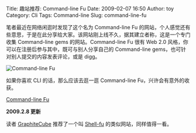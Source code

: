 Title: 趣站推荐: Command-line Fu
Date: 2009-02-07 16:50
Author: toy
Category: Cli
Tags: Command-line
Slug: command-line-fu

笔者最近在网络闲逛时发现了这个名为 Command-line Fu
的网站，个人感觉还有些意思，于是在此分享给大家。该网站刚上线不久，据其建立者称，这是一个专门收集
Command-line gems 的网站。Command-line Fu 很有 Web 2.0
风格，你可以在注册后参与其中，既可与别人分享自己的 Command-line
gems，也可针对别人提交的内容发表评论，或是 digg。

![Command-line Fu](http://i.linuxtoy.org/images/2009/02/cli-fu.png)

如果你喜欢 CLI 的话，那么应该去逛一逛 Command-line
Fu，兴许会有意外的收获。

[Command-line Fu](http://www.commandlinefu.com/)

**2009.2.8 更新**

读者
[GraphiteCube](http://linuxtoy.org/archives/command-line-fu.html#comment-102918)
推荐了一个叫 [Shell-fu](http://www.shell-fu.org/)
的类似网站，同样值得一看。
